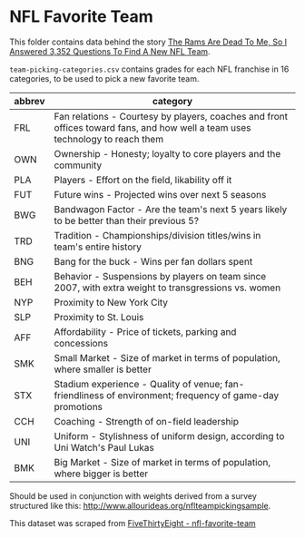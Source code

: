 # NFL Favorite Team

This folder contains data behind the story [The Rams Are Dead To Me, So I Answered 3,352 Questions To Find A New NFL Team](http://fivethirtyeight.com/features/the-rams-are-dead-to-me-so-i-answered-3352-questions-to-find-a-new-team/).

`team-picking-categories.csv` contains grades for each NFL franchise in 16 categories, to be used to pick a new favorite team.

| abbrev |                                                           category                                                            |
|--------|-------------------------------------------------------------------------------------------------------------------------------|
| FRL    | Fan relations - Courtesy by players, coaches and front offices toward fans, and how well a team uses technology to reach them |
| OWN    | Ownership - Honesty; loyalty to core players and the community                                                                |
| PLA    | Players - Effort on the field, likability off it                                                                              |
| FUT    | Future wins - Projected wins over next 5 seasons                                                                              |
| BWG    | Bandwagon Factor - Are the team's next 5 years likely to be better than their previous 5?                                     |
| TRD    | Tradition - Championships/division titles/wins in team's entire history                                                       |
| BNG    | Bang for the buck - Wins per fan dollars spent                                                                                |
| BEH    | Behavior - Suspensions by players on team since 2007, with extra weight to transgressions vs. women                           |
| NYP    | Proximity to New York City                                                                                                    |
| SLP    | Proximity to St. Louis                                                                                                        |
| AFF    | Affordability - Price of tickets, parking and concessions                                                                     |
| SMK    | Small Market - Size of market in terms of population, where smaller is better                                                 |
| STX    | Stadium experience - Quality of venue; fan-friendliness of environment; frequency of game-day promotions                      |
| CCH    | Coaching - Strength of on-field leadership                                                                                    |
| UNI    | Uniform - Stylishness of uniform design, according to Uni Watch's Paul Lukas                                                  |
| BMK    | Big Market - Size of market in terms of population, where bigger is better                                                    |

Should be used in conjunction with weights derived from a survey structured like this: http://www.allourideas.org/nflteampickingsample.

This dataset was scraped from [FiveThirtyEight - nfl-favorite-team](https://github.com/fivethirtyeight/data/tree/master/nfl-favorite-team)